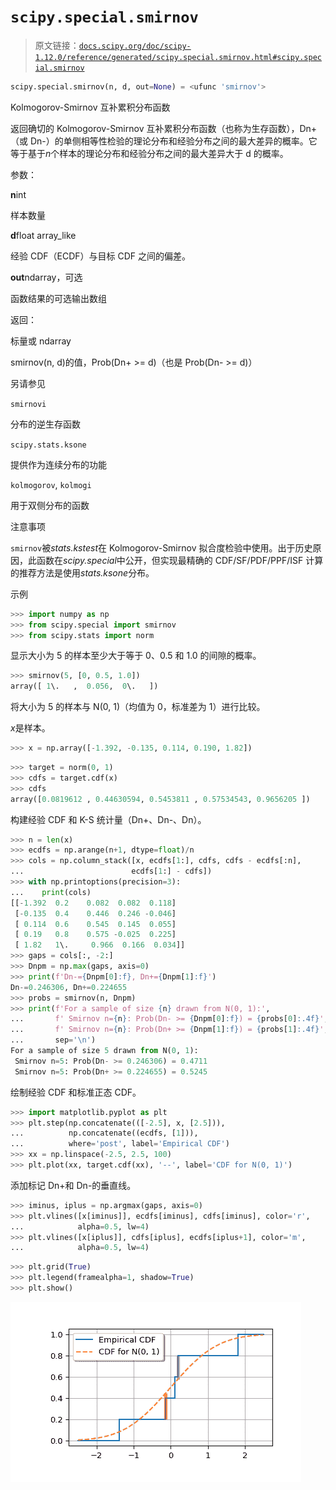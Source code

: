 # `scipy.special.smirnov`

> 原文链接：[`docs.scipy.org/doc/scipy-1.12.0/reference/generated/scipy.special.smirnov.html#scipy.special.smirnov`](https://docs.scipy.org/doc/scipy-1.12.0/reference/generated/scipy.special.smirnov.html#scipy.special.smirnov)

```py
scipy.special.smirnov(n, d, out=None) = <ufunc 'smirnov'>
```

Kolmogorov-Smirnov 互补累积分布函数

返回确切的 Kolmogorov-Smirnov 互补累积分布函数（也称为生存函数），Dn+（或 Dn-）的单侧相等性检验的理论分布和经验分布之间的最大差异的概率。它等于基于*n*个样本的理论分布和经验分布之间的最大差异大于 d 的概率。

参数：

**n**int

样本数量

**d**float array_like

经验 CDF（ECDF）与目标 CDF 之间的偏差。

**out**ndarray，可选

函数结果的可选输出数组

返回：

标量或 ndarray

smirnov(n, d)的值，Prob(Dn+ >= d)（也是 Prob(Dn- >= d)）

另请参见

`smirnovi`

分布的逆生存函数

`scipy.stats.ksone`

提供作为连续分布的功能

`kolmogorov`, `kolmogi`

用于双侧分布的函数

注意事项

`smirnov`被*stats.kstest*在 Kolmogorov-Smirnov 拟合度检验中使用。出于历史原因，此函数在*scipy.special*中公开，但实现最精确的 CDF/SF/PDF/PPF/ISF 计算的推荐方法是使用*stats.ksone*分布。

示例

```py
>>> import numpy as np
>>> from scipy.special import smirnov
>>> from scipy.stats import norm 
```

显示大小为 5 的样本至少大于等于 0、0.5 和 1.0 的间隙的概率。

```py
>>> smirnov(5, [0, 0.5, 1.0])
array([ 1\.   ,  0.056,  0\.   ]) 
```

将大小为 5 的样本与 N(0, 1)（均值为 0，标准差为 1）进行比较。

*x*是样本。

```py
>>> x = np.array([-1.392, -0.135, 0.114, 0.190, 1.82]) 
```

```py
>>> target = norm(0, 1)
>>> cdfs = target.cdf(x)
>>> cdfs
array([0.0819612 , 0.44630594, 0.5453811 , 0.57534543, 0.9656205 ]) 
```

构建经验 CDF 和 K-S 统计量（Dn+、Dn-、Dn）。

```py
>>> n = len(x)
>>> ecdfs = np.arange(n+1, dtype=float)/n
>>> cols = np.column_stack([x, ecdfs[1:], cdfs, cdfs - ecdfs[:n],
...                        ecdfs[1:] - cdfs])
>>> with np.printoptions(precision=3):
...    print(cols)
[[-1.392  0.2    0.082  0.082  0.118]
 [-0.135  0.4    0.446  0.246 -0.046]
 [ 0.114  0.6    0.545  0.145  0.055]
 [ 0.19   0.8    0.575 -0.025  0.225]
 [ 1.82   1\.     0.966  0.166  0.034]]
>>> gaps = cols[:, -2:]
>>> Dnpm = np.max(gaps, axis=0)
>>> print(f'Dn-={Dnpm[0]:f}, Dn+={Dnpm[1]:f}')
Dn-=0.246306, Dn+=0.224655
>>> probs = smirnov(n, Dnpm)
>>> print(f'For a sample of size {n} drawn from N(0, 1):',
...       f' Smirnov n={n}: Prob(Dn- >= {Dnpm[0]:f}) = {probs[0]:.4f}',
...       f' Smirnov n={n}: Prob(Dn+ >= {Dnpm[1]:f}) = {probs[1]:.4f}',
...       sep='\n')
For a sample of size 5 drawn from N(0, 1):
 Smirnov n=5: Prob(Dn- >= 0.246306) = 0.4711
 Smirnov n=5: Prob(Dn+ >= 0.224655) = 0.5245 
```

绘制经验 CDF 和标准正态 CDF。

```py
>>> import matplotlib.pyplot as plt
>>> plt.step(np.concatenate(([-2.5], x, [2.5])),
...          np.concatenate((ecdfs, [1])),
...          where='post', label='Empirical CDF')
>>> xx = np.linspace(-2.5, 2.5, 100)
>>> plt.plot(xx, target.cdf(xx), '--', label='CDF for N(0, 1)') 
```

添加标记 Dn+和 Dn-的垂直线。

```py
>>> iminus, iplus = np.argmax(gaps, axis=0)
>>> plt.vlines([x[iminus]], ecdfs[iminus], cdfs[iminus], color='r',
...            alpha=0.5, lw=4)
>>> plt.vlines([x[iplus]], cdfs[iplus], ecdfs[iplus+1], color='m',
...            alpha=0.5, lw=4) 
```

```py
>>> plt.grid(True)
>>> plt.legend(framealpha=1, shadow=True)
>>> plt.show() 
```

![../../_images/scipy-special-smirnov-1.png](img/3db075c983cc5da8f272d2fff19c3163.png)
